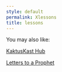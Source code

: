 ```yaml
---
style: default
permalink: Xlessons
title: lessons
---
```

You may also like:

[KaktusKast Hub](http://scp-wiki.net/kaktuskast-hub)

[Letters to a Prophet](http://scp-wiki.net/letters-to-a-prophet)
